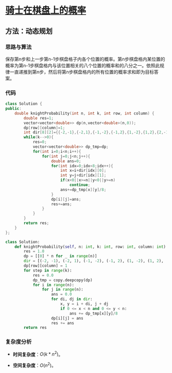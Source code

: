 # [骑士在棋盘上的概率](https://leetcode-cn.com/problems/knight-probability-in-chessboard/)

## 方法：动态规划

### 思路与算法

保存第n步和上一步第n-1步棋盘格子内各个位置的概率。第n步棋盘格内某位置的概率为第n-1步棋盘格内与该位置相关的八个位置的概率和的八分之一。依照此规律一直递推到第n步，然后将第n步棋盘格内的所有位置的概率求和即为目标答案。

### 代码

```c++
class Solution {
public:
    double knightProbability(int n, int k, int row, int column) {
        double res=1;
        vector<vector<double>> dp(n,vector<double>(n,0));
        dp[row][column]=1;
        int dir[8][2]={{-2,-1},{-2,1},{-1,-2},{-1,2},{1,-2},{1,2},{2,-1},{2,1}};
        while(k-->0){
            res=0;
            vector<vector<double>> dp_tmp=dp;
            for(int i=0;i<n;i++){
                for(int j=0;j<n;j++){
                    double ans=0;
                    for(int idx=0;idx<8;idx++){
                        int x=i+dir[idx][0];
                        int y=j+dir[idx][1];
                        if(x<0||x>=n||y<0||y>=n)
                            continue;
                        ans+=dp_tmp[x][y]/8;
                    }
                    dp[i][j]=ans;
                    res+=ans;
                }
            }
        }
        return res;
    }
};
```

```python
class Solution:
    def knightProbability(self, n: int, k: int, row: int, column: int) -> float:
        res = 1.0
        dp = [[0] * n for _ in range(n)]
        dir = [(-2, -1), (-2, 1), (-1, -2), (-1, 2), (1, -2), (1, 2), (2, -1), (2, 1)]
        dp[row][column] = 1
        for step in range(k):
            res = 0.0
            dp_tmp = copy.deepcopy(dp)
            for i in range(n):
                for j in range(n):
                    ans = 0.0
                    for di, dj in dir:
                        x, y = i + di, j + dj
                        if 0 <= x < n and 0 <= y < n:
                            ans += dp_tmp[x][y]/8
                    dp[i][j] = ans
                    res += ans
        return res
```

### 复杂度分析

- **时间复杂度**：$O(k*n^2)$。

- **空间复杂度**：$O(n^2)$。
